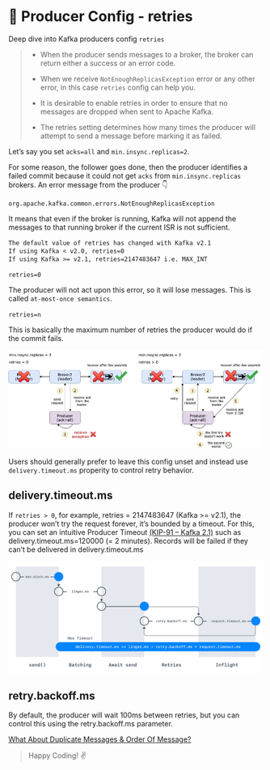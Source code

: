 # 👊 Producer Config - retries

Deep dive into Kafka producers config `retries`

> - When the producer sends messages to a broker, the broker can return either a success or an error code.
> 
> - When we receive `NotEnoughReplicasException` error or any other error, in this case `retries` config can help you.
> 
> - It is desirable to enable retries in order to ensure that no messages are dropped when sent to Apache Kafka.
> 
> - The retries setting determines how many times the producer will attempt to send a message before marking it as failed. 

Let’s say you set `acks=all` and `min.insync.replicas=2`.

For some reason, the follower goes done, then the producer identifies a failed commit because it could not get `acks` from `min.insync.replicas` brokers. An error message from the producer :point_down:

```
org.apache.kafka.common.errors.NotEnoughReplicasException
```

It means that even if the broker is running, Kafka will not append the messages to that running broker if the current ISR is not sufficient.

```commandline
The default value of retries has changed with Kafka v2.1
If using Kafka < v2.0, retries=0
If using Kafka >= v2.1, retries=2147483647 i.e. MAX_INT
```

`retries=0`

The producer will not act upon this error, so it will lose messages. This is called `at-most-once semantics`.

`retries=n`

This is basically the maximum number of retries the producer would do if the commit fails. 

![Retries](../../../assets/producers_config/retries.png "Retries")

Users should generally prefer to leave this config unset and instead use `delivery.timeout.ms` properity to control retry behavior.

## delivery.timeout.ms

If `retries > 0`, for example, retries = 2147483647 (Kafka >= v2.1), the producer won’t try the request forever, it’s bounded by a timeout. For this, you can set an intuitive Producer Timeout [(KIP-91 – Kafka 2.1)](https://cwiki.apache.org/confluence/display/KAFKA/KIP-91+Provide+Intuitive+User+Timeouts+in+The+Producer) such as delivery.timeout.ms=120000 (= 2 minutes). Records will be failed if they can’t be delivered in delivery.timeout.ms

![Delivery Timeout](../../../assets/producers_config/delivery.timeout.ms.png "Delivery Timeout")

## retry.backoff.ms

By default, the producer will wait 100ms between retries, but you can control this using the retry.backoff.ms parameter.

[What About Duplicate Messages & Order Of Message?](https://github.com/varunajmera0/apache-kafka/blob/main/kafka-producers/advance/md_files/enable.idempotence.md)

> Happy Coding! :v:
